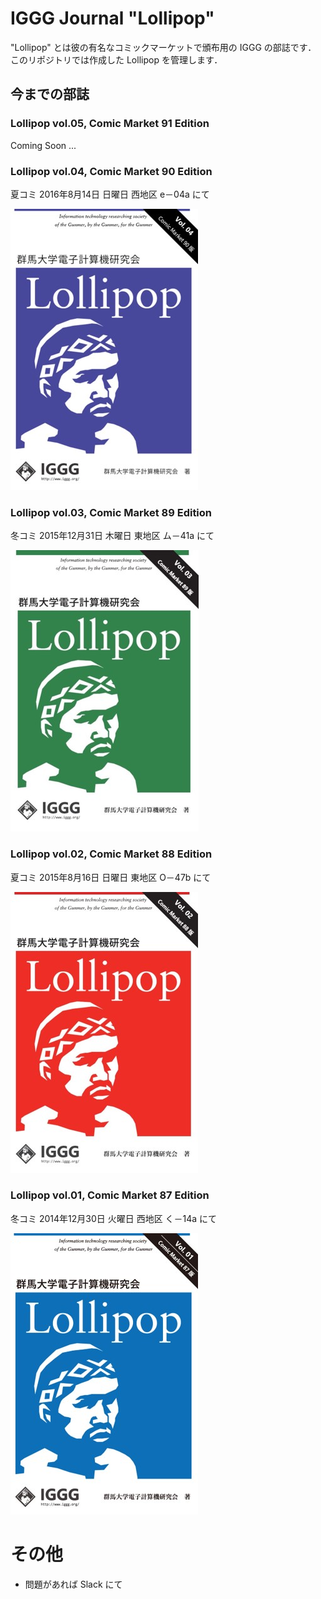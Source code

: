 # IGGG Journal "Lollipop"

"Lollipop" とは彼の有名なコミックマーケットで頒布用の IGGG の部誌です．
このリポジトリでは作成した Lollipop を管理します．

## 今までの部誌

### Lollipop vol.05, Comic Market 91 Edition

Coming Soon ...

### Lollipop vol.04, Comic Market 90 Edition

夏コミ 2016年8月14日 日曜日 西地区 e－04a にて

![](./res/img/lollipop_vol4.jpg)

### Lollipop vol.03, Comic Market 89 Edition

冬コミ 2015年12月31日 木曜日 東地区 ム－41a にて

![](./res/img/lollipop_vol3.jpg)

### Lollipop vol.02, Comic Market 88 Edition

夏コミ 2015年8月16日 日曜日 東地区 O－47b にて

![](./res/img/lollipop_vol2.jpg)

### Lollipop vol.01, Comic Market 87 Edition

冬コミ 2014年12月30日 火曜日 西地区 く－14a にて

![](./res/img/lollipop_vol1.jpg)

# その他
- 問題があれば Slack にて
